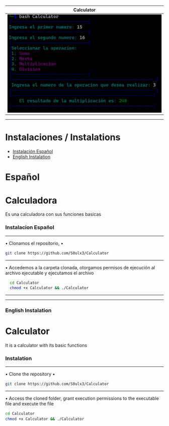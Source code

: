 | Calculator |
| ---------- |
|![f](https://github.com/S0ulx3/Calculator/blob/main/calculator.png)

----------------------------------------------------------------
# Instalaciones / Instalations
- [Instalación Español](#instalacion-español)
- [English Instalation](#english-instalation)

# Español
# Calculadora
Es una calculadora con sus funciones basicas

### Instalacion Español
---------------------------------------------
• Clonamos el repositorio,  •
```bash
git clone https://github.com/S0ulx3/Calculator
```
-------------------------------------
• Accedemos a la carpeta clonada, otorgamos permisos de ejecución al archivo ejecutable y ejecutamos el archivo
```bash
  cd Calculator 
  chmod +x Calculator && ./Calculator
```
--------------------------------------------
--------------------------------------------
### English Instalation
# Calculator
It is a calculator with its basic functions

### Instalation
---------------------------------------------
• Clone the repository •
```bash
git clone https://github.com/S0ulx3/Calculator
```
-----------------------------------
• Access the cloned folder, grant execution permissions to the executable file and execute the file
```bash
cd Calculator
chmod +x Calculator && ./Calculator
```
